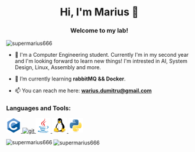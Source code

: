 <h1 align="center">Hi, I'm Marius 👋</h1>
<h3 align="center">Welcome to my lab!</h3>

<p align="left"> <img src="https://komarev.com/ghpvc/?username=supermarius666&label=Profile%20views&color=0e75b6&style=flat" alt="supermarius666" /> </p>

- 📄 I'm a Computer Engineering student. Currently I'm in my second year and I'm looking forward to learn new things! I'm intrested in AI, System Design, Linux, Assembly and more.
  
- 🌱 I’m currently learning **rabbitMQ && Docker**.

- 📫 You can reach me here: **warius.dumitru@gmail.com**
<p align="left">
</p>

<h3 align="left">Languages and Tools:</h3>
<p align="left"> <a href="https://www.cprogramming.com/" target="_blank" rel="noreferrer"> <img src="https://raw.githubusercontent.com/devicons/devicon/master/icons/c/c-original.svg" alt="c" width="40" height="40"/> </a> <a href="https://git-scm.com/" target="_blank" rel="noreferrer"> <img src="https://www.vectorlogo.zone/logos/git-scm/git-scm-icon.svg" alt="git" width="40" height="40"/> </a> <a href="https://www.w3.org/html/" target="_blank" rel="noreferrer"> </a> <a href="https://www.java.com" target="_blank" rel="noreferrer"> <img src="https://raw.githubusercontent.com/devicons/devicon/master/icons/java/java-original.svg" alt="java" width="40" height="40"/> </a> <a href="https://www.linux.org/" target="_blank" rel="noreferrer"> <img src="https://raw.githubusercontent.com/devicons/devicon/master/icons/linux/linux-original.svg" alt="linux" width="40" height="40"/> </a> <a href="https://www.python.org" target="_blank" rel="noreferrer"> <img src="https://raw.githubusercontent.com/devicons/devicon/master/icons/python/python-original.svg" alt="python" width="40" height="40"/> </a> </p>

<p><img align="left" src="https://github-readme-stats.vercel.app/api/top-langs?username=supermarius666&show_icons=true&locale=en&layout=compact" alt="supermarius666" /></p>

<p>&nbsp;<img align="center" src="https://github-readme-stats.vercel.app/api?username=supermarius666&show_icons=true&locale=en" alt="supermarius666" /></p>
